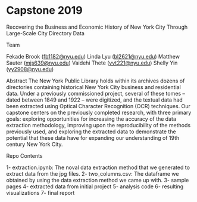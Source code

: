 # Capstone 2019
Recovering the Business and Economic History of New York City Through Large-Scale City Directory Data

Team

Fekade Brook (fb1182@nyu.edu) 
Linda Lyu (bl2621@nyu.edu) 
Matthew Sauter (mjs639@nyu.edu) 
Vaidehi Thete (vvt221@nyu.edu) 
Shelly Yin (yy2908@nyu.edu)

Abstract
The New York Public Library holds within its archives dozens of directories containing historical New York City business and residential data. Under a previously commissioned project, several of these tomes – dated between 1849 and 1922 – were digitized, and the textual data had been extracted using Optical Character Recognition (OCR) techniques. Our capstone centers on the previously completed research, with three primary goals: exploring opportunities for increasing the accuracy of the data extraction methodology, improving upon the reproducibility of the methods previously used, and exploring the extracted data to demonstrate the potential that these data have for expanding our understanding of 19th century New York City.

Repo Contents

1- extraction.ipynb: The noval data extraction method that we generated to extract data from the jpg files. 
2- two_columns.csv: The dataframe we obtained by using the data extraction method we came up with. 
3- sample pages
4- extracted data from initial project
5- analysis code
6- resulting visualizations
7- final report
